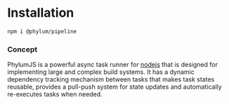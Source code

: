 # Installation
```bash
npm i @phylum/pipeline
```

### Concept
PhylumJS is a powerful async task runner for [nodejs](https://nodejs.org/) that is designed for implementing large and complex build systems. It has a dynamic dependency tracking mechanism between tasks that makes task states reusable, provides a pull-push system for state updates and automatically re-executes tasks when needed.
